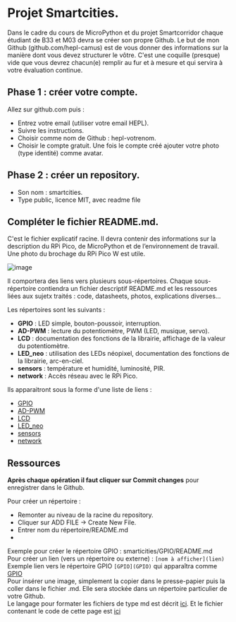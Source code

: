# Projet Smartcities.
Dans le cadre du cours de MicroPython et du projet Smartcorridor chaque étudiant de B33 et M03
devra se créer son propre Github.
Le but de mon Github (github.com/hepl-camus) est de vous donner des informations sur la manière
dont vous devez structurer le vôtre. C'est une coquille (presque) vide que vous devrez chacun(e)
remplir au fur et à mesure et qui servira à votre évaluation continue.
## Phase 1 : créer votre compte.
Allez sur github.com puis :
- Entrez votre email (utiliser votre email HEPL).
- Suivre les instructions.
- Choisir comme nom de Github : hepl-votrenom.
- Choisir le compte gratuit.
Une fois le compte créé ajouter votre photo (type identité) comme avatar.
## Phase 2 : créer un repository.
- Son nom : smartcities.
- Type public, licence MIT, avec readme file
## Compléter le fichier README.md.
C'est le fichier explicatif racine. Il devra contenir des informations sur la description du RPi Pico, de
MicroPython et de l’environnement de travail.
Une photo du brochage du RPi Pico W est utile.

![image](https://github.com/hepl-scheen/smartcities/assets/158835010/20d19fc4-b9c3-4903-9ec8-b62cda90aee3)

Il comportera des liens vers plusieurs sous-répertoires. Chaque sous-répertoire contiendra un fichier
descriptif README.md et les ressources liées aux sujetx traités : code, datasheets, photos,
explications diverses...

Les répertoires sont les suivants :
- **GPIO** : LED simple, bouton-poussoir, interruption.
- **AD-PWM** : lecture du potentiomètre, PWM (LED, musique, servo).
- **LCD** : documentation des fonctions de la librairie, affichage de la valeur du potentiomètre.
- **LED_neo** : utilisation des LEDs néopixel, documentation des fonctions de la librairie, arc-en-ciel.
- **sensors** : température et humidité, luminosité, PIR.
- **network** : Accès réseau avec le RPi Pico.

Ils apparaitront sous la forme d'une liste de liens :
- [GPIO](GPIO)
- [AD-PWM](AD-PWM)
- [LCD](LCD)
- [LED_neo](LED_neo)
- [sensors](sensors)
- [network](network)
  
## Ressources
**Après chaque opération il faut cliquer sur Commit changes** pour enregistrer dans le Github.

Pour créer un répertoire :
- Remonter au niveau de la racine du repository.
- Cliquer sur ADD FILE -> Create New File.
- Entrer nom du répertoire/README.md
- 
Exemple pour créer le répertoire GPIO : smarticities/GPIO/README.md
\
Pour créer un lien (vers un répertoire ou externe) : `[nom à afficher](lien)`
Exemple lien vers le répertoire GPIO `[GPIO](GPIO)` qui apparaîtra comme [GPIO](GPIO)
\
Pour insérer une image, simplement la copier dans le presse-papier puis la coller dans le fichier .md.
Elle sera stockée dans un répertoire particulier de votre Github.
\
Le langage pour formater les fichiers de type md est décrit [ici](https://docs.github.com/en/getstarted/writing-on-github/getting-started-with-writing-and-formatting-on-github/basic-writing-andformatting-syntax).
Et le fichier contenant le code de cette page est [ici](code_md.pdf)
